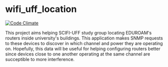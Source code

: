 
# wifi_uff_location

[![Code Climate](https://codeclimate.com/github/rai200890/wifi_uff_location_api/badges/gpa.svg)](https://codeclimate.com/github/rai200890/wifi_uff_location_api)

This project aims helping SCIFI-UFF study group locating EDUROAM's routers inside university's buildings. 
This application makes SNMP requests to these devices to discover in which channel and power they are operating on.
Hopefully, this data will be useful for helping configuring routers better since devices close to one another operating at the same channel are succeptible to more interference.  

